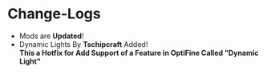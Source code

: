 # Change-Logs 
- Mods are **Updated**!
- Dynamic Lights By **Tschipcraft** Added!<br>
**This a Hotfix for Add Support of a Feature in OptiFine Called "Dynamic Light"**

